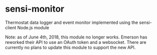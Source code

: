 # sensi-monitor
Thermostat data logger and event monitor implemented using the sensi-client Node.js module

Note: as of June 4th, 2018, this module no longer works. Emerson has reworked their API to use an OAuth token and a websocket. There are currently no plans to update this module to support the new API.
